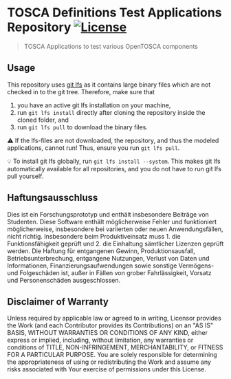 # TOSCA Definitions Test Applications Repository [![License](https://img.shields.io/badge/License-Apache%202.0-blue.svg)](https://opensource.org/licenses/Apache-2.0)

> TOSCA Applications to test various OpenTOSCA components

## Usage

This repository uses [git lfs](https://git-lfs.github.com/) as it contains large binary files which are not checked in to the git tree.
Therefore, make sure that
  1. you have an active git lfs installation on your machine,
  2. run `git lfs install` directly after cloning the repository inside the cloned folder, and
  3. run `git lfs pull` to download the binary files.

⚠️ If the lfs-files are not downloaded, the repository, and thus the modeled applications, cannot run! 
Thus, ensure you run `git lfs pull`.

💡 To install git lfs globally, run `git lfs install --system`. 
This makes git lfs automatically available for all repositories, and you do not have to run git lfs pull yourself.

## Haftungsausschluss

Dies ist ein Forschungsprototyp und enthält insbesondere Beiträge von Studenten. Diese Software enthält möglicherweise
Fehler und funktioniert möglicherweise, insbesondere bei variierten oder neuen Anwendungsfällen, nicht richtig.
Insbesondere beim Produktiveinsatz muss 1. die Funktionsfähigkeit geprüft und 2. die Einhaltung sämtlicher Lizenzen
geprüft werden. Die Haftung für entgangenen Gewinn, Produktionsausfall, Betriebsunterbrechung, entgangene Nutzungen,
Verlust von Daten und Informationen, Finanzierungsaufwendungen sowie sonstige Vermögens- und Folgeschäden ist, außer in
Fällen von grober Fahrlässigkeit, Vorsatz und Personenschäden ausgeschlossen.

## Disclaimer of Warranty

Unless required by applicable law or agreed to in writing, Licensor provides the Work (and each Contributor provides its
Contributions) on an "AS IS" BASIS, WITHOUT WARRANTIES OR CONDITIONS OF ANY KIND, either express or implied, including,
without limitation, any warranties or conditions of TITLE, NON-INFRINGEMENT, MERCHANTABILITY, or FITNESS FOR A
PARTICULAR PURPOSE. You are solely responsible for determining the appropriateness of using or redistributing the Work
and assume any risks associated with Your exercise of permissions under this License.
